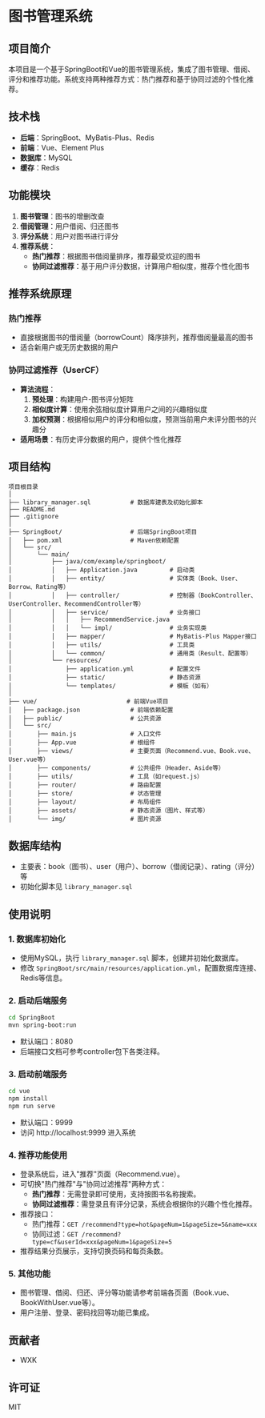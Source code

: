 # 图书管理系统

## 项目简介
本项目是一个基于SpringBoot和Vue的图书管理系统，集成了图书管理、借阅、评分和推荐功能。系统支持两种推荐方式：热门推荐和基于协同过滤的个性化推荐。

## 技术栈
- **后端**：SpringBoot、MyBatis-Plus、Redis
- **前端**：Vue、Element Plus
- **数据库**：MySQL
- **缓存**：Redis

## 功能模块
1. **图书管理**：图书的增删改查
2. **借阅管理**：用户借阅、归还图书
3. **评分系统**：用户对图书进行评分
4. **推荐系统**：
   - **热门推荐**：根据图书借阅量排序，推荐最受欢迎的图书
   - **协同过滤推荐**：基于用户评分数据，计算用户相似度，推荐个性化图书

## 推荐系统原理
### 热门推荐
- 直接根据图书的借阅量（borrowCount）降序排列，推荐借阅量最高的图书
- 适合新用户或无历史数据的用户

### 协同过滤推荐（UserCF）
- **算法流程**：
  1. **预处理**：构建用户-图书评分矩阵
  2. **相似度计算**：使用余弦相似度计算用户之间的兴趣相似度
  3. **加权预测**：根据相似用户的评分和相似度，预测当前用户未评分图书的兴趣分
- **适用场景**：有历史评分数据的用户，提供个性化推荐

## 项目结构
```
项目根目录
│
├── library_manager.sql           # 数据库建表及初始化脚本
├── README.md
├── .gitignore
│
├── SpringBoot/                   # 后端SpringBoot项目
│   ├── pom.xml                   # Maven依赖配置
│   └── src/
│       └── main/
│           ├── java/com/example/springboot/
│           │   ├── Application.java         # 启动类
│           │   ├── entity/                  # 实体类（Book、User、Borrow、Rating等）
│           │   ├── controller/              # 控制器（BookController、UserController、RecommendController等）
│           │   ├── service/                 # 业务接口
│           │   │   ├── RecommendService.java
│           │   │   └── impl/                # 业务实现类
│           │   ├── mapper/                  # MyBatis-Plus Mapper接口
│           │   ├── utils/                   # 工具类
│           │   └── common/                  # 通用类（Result、配置等）
│           └── resources/
│               ├── application.yml          # 配置文件
│               ├── static/                  # 静态资源
│               └── templates/               # 模板（如有）
│
├── vue/                         # 前端Vue项目
│   ├── package.json              # 前端依赖配置
│   ├── public/                   # 公共资源
│   └── src/
│       ├── main.js               # 入口文件
│       ├── App.vue               # 根组件
│       ├── views/                # 主要页面（Recommend.vue、Book.vue、User.vue等）
│       ├── components/           # 公共组件（Header、Aside等）
│       ├── utils/                # 工具（如request.js）
│       ├── router/               # 路由配置
│       ├── store/                # 状态管理
│       ├── layout/               # 布局组件
│       ├── assets/               # 静态资源（图片、样式等）
│       └── img/                  # 图片资源
```

## 数据库结构
- 主要表：book（图书）、user（用户）、borrow（借阅记录）、rating（评分）等
- 初始化脚本见 `library_manager.sql`

## 使用说明
### 1. 数据库初始化
- 使用MySQL，执行 `library_manager.sql` 脚本，创建并初始化数据库。
- 修改 `SpringBoot/src/main/resources/application.yml`，配置数据库连接、Redis等信息。

### 2. 启动后端服务
```bash
cd SpringBoot
mvn spring-boot:run
```
- 默认端口：8080
- 后端接口文档可参考controller包下各类注释。

### 3. 启动前端服务
```bash
cd vue
npm install
npm run serve
```
- 默认端口：9999
- 访问 http://localhost:9999 进入系统

### 4. 推荐功能使用
- 登录系统后，进入"推荐"页面（Recommend.vue）。
- 可切换"热门推荐"与"协同过滤推荐"两种方式：
  - **热门推荐**：无需登录即可使用，支持按图书名称搜索。
  - **协同过滤推荐**：需登录且有评分记录，系统会根据你的兴趣个性化推荐。
- 推荐接口：
  - 热门推荐：`GET /recommend?type=hot&pageNum=1&pageSize=5&name=xxx`
  - 协同过滤：`GET /recommend?type=cf&userId=xxx&pageNum=1&pageSize=5`
- 推荐结果分页展示，支持切换页码和每页条数。

### 5. 其他功能
- 图书管理、借阅、归还、评分等功能请参考前端各页面（Book.vue、BookWithUser.vue等）。
- 用户注册、登录、密码找回等功能已集成。

## 贡献者
- WXK

## 许可证
MIT 

